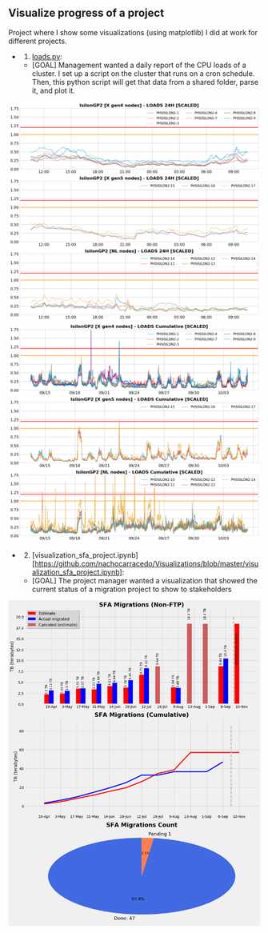## Visualize progress of a project

Project where I show some visualizations (using matplotlib) I did at work for different projects.

* 1) [loads.py](https://github.com/nachocarracedo/Visualizations/blob/master/loads.py): 
	* [GOAL] Management wanted a daily report of the CPU loads of a cluster. I set up a script on the cluster that runs on a cron schedule. Then, this python script will get that data from a shared folder, parse it, and plot it. 
	
![Alt text](/images/GP2_loads_24h.png?raw=true)
![Alt text](/images/GP2_loads_cumulative.png?raw=true)

* 2) [visualization_sfa_project.ipynb][https://github.com/nachocarracedo/Visualizations/blob/master/visualization_sfa_project.ipynb]: 
	* [GOAL] The project manager wanted a visualization that showed the current status of a migration project to show to stakeholders
	
![Alt text](/images/migration_progress.png?raw=true)


